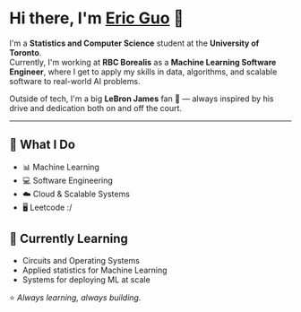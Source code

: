 # Hi there, I'm [Eric Guo](https://ericguo1230.github.io/erics-portfolio/) 👋  

I'm a **Statistics and Computer Science** student at the **University of Toronto**.  
Currently, I'm working at **RBC Borealis** as a **Machine Learning Software Engineer**, where I get to apply my skills in data, algorithms, and scalable software to real-world AI problems.  

Outside of tech, I'm a big **LeBron James** fan 🏀 — always inspired by his drive and dedication both on and off the court.  

---

## 🔧 What I Do
- 📊 Machine Learning  
- 💻 Software Engineering  
- ☁️ Cloud & Scalable Systems
- 🖥️ Leetcode :/

## 🌱 Currently Learning
- Circuits and Operating Systems
- Applied statistics for Machine Learning 
- Systems for deploying ML at scale


⭐️ *Always learning, always building.*  
